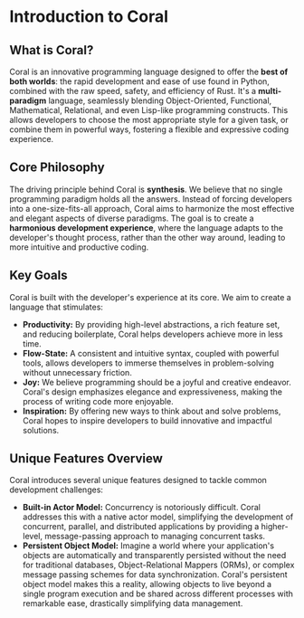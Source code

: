 # Introduction to Coral

## What is Coral?

Coral is an innovative programming language designed to offer the **best of both worlds**: the rapid development and ease of use found in Python, combined with the raw speed, safety, and efficiency of Rust. It's a **multi-paradigm** language, seamlessly blending Object-Oriented, Functional, Mathematical, Relational, and even Lisp-like programming constructs. This allows developers to choose the most appropriate style for a given task, or combine them in powerful ways, fostering a flexible and expressive coding experience.

## Core Philosophy

The driving principle behind Coral is **synthesis**. We believe that no single programming paradigm holds all the answers. Instead of forcing developers into a one-size-fits-all approach, Coral aims to harmonize the most effective and elegant aspects of diverse paradigms. The goal is to create a **harmonious development experience**, where the language adapts to the developer's thought process, rather than the other way around, leading to more intuitive and productive coding.

## Key Goals

Coral is built with the developer's experience at its core. We aim to create a language that stimulates:

*   **Productivity:** By providing high-level abstractions, a rich feature set, and reducing boilerplate, Coral helps developers achieve more in less time.
*   **Flow-State:** A consistent and intuitive syntax, coupled with powerful tools, allows developers to immerse themselves in problem-solving without unnecessary friction.
*   **Joy:** We believe programming should be a joyful and creative endeavor. Coral's design emphasizes elegance and expressiveness, making the process of writing code more enjoyable.
*   **Inspiration:** By offering new ways to think about and solve problems, Coral hopes to inspire developers to build innovative and impactful solutions.

## Unique Features Overview

Coral introduces several unique features designed to tackle common development challenges:

*   **Built-in Actor Model:** Concurrency is notoriously difficult. Coral addresses this with a native actor model, simplifying the development of concurrent, parallel, and distributed applications by providing a higher-level, message-passing approach to managing concurrent tasks.
*   **Persistent Object Model:** Imagine a world where your application's objects are automatically and transparently persisted without the need for traditional databases, Object-Relational Mappers (ORMs), or complex message passing schemes for data synchronization. Coral's persistent object model makes this a reality, allowing objects to live beyond a single program execution and be shared across different processes with remarkable ease, drastically simplifying data management.

